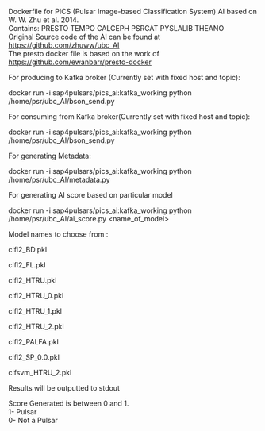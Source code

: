 Dockerfile for PICS (Pulsar Image-based Classification System) AI based on W. W. Zhu et al. 2014. \
Contains: PRESTO TEMPO CALCEPH PSRCAT PYSLALIB THEANO \
Original Source code of the AI can be found at https://github.com/zhuww/ubc_AI \
The presto docker file is based on the work of https://github.com/ewanbarr/presto-docker


For producing to Kafka broker (Currently set with fixed host and topic):

docker run -i sap4pulsars/pics_ai:kafka_working python /home/psr/ubc_AI/bson_send.py

For consuming from Kafka broker(Currently set with fixed host and topic):

docker run -i sap4pulsars/pics_ai:kafka_working python /home/psr/ubc_AI/bson_send.py

For generating Metadata:

 docker run -i sap4pulsars/pics_ai:kafka_working python /home/psr/ubc_AI/metadata.py

For generating AI score based on particular model

docker run -i sap4pulsars/pics_ai:kafka_working python /home/psr/ubc_AI/ai_score.py <name_of_model>

Model names to choose from :

clfl2_BD.pkl

clfl2_FL.pkl

clfl2_HTRU.pkl

clfl2_HTRU_0.pkl

clfl2_HTRU_1.pkl

clfl2_HTRU_2.pkl

clfl2_PALFA.pkl

clfl2_SP_0.0.pkl

clfsvm_HTRU_2.pkl




Results will be outputted to stdout

Score Generated is between 0 and 1. \
1- Pulsar \
0- Not a Pulsar 

